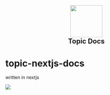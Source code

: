 <h2 align='center'>
  <img src="https://cdn.topiclist.xyz/images/png/TopicList5.png" height='100px' width='100px' />
  <br> 
Topic Docs
</h2>

# topic-nextjs-docs
 

written in nextjs


<img src="https://skillicons.dev/icons?i=NextJS&theme=dark" />
